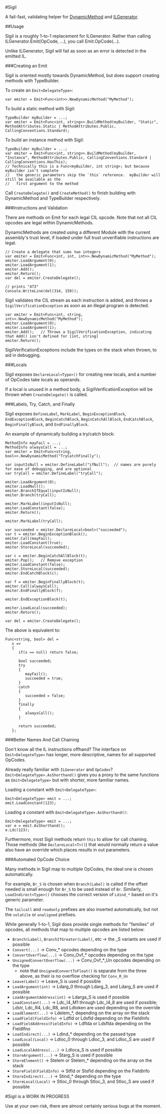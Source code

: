 #Sigil

A fail-fast, validating helper for [DynamicMethod](http://msdn.microsoft.com/en-us/library/system.reflection.emit.dynamicmethod.aspx) and [ILGenerator](http://msdn.microsoft.com/en-us/library/system.reflection.emit.ilgenerator.aspx).

##Usage

Sigil is a roughly 1-to-1 replacement for ILGenerator.  Rather than calling ILGenerator.Emit(OpCode, ...), you call Emit<DelegateType>.OpCode(...).

Unlike ILGenerator, Sigil will fail as soon as an error is detected in the emitted IL.

###Creating an Emit

Sigil is oriented mostly towards DynamicMethod, but does support creating methods with TypeBuilder.

To create an `Emit<DelegateType>`:
```
var emiter = Emit<Func<int>>.NewDynamicMethod("MyMethod");
```

To build a static method with Sigil:
```
TypeBuilder myBuilder = ...;
var emiter = Emit<Func<int, string>>.BuildMethod(myBuilder, "Static", MethodAttributes.Static | MethodAttributes.Public, CallingConventions.Standard);
```

To build an instance method with Sigil:  
```
TypeBuilder myBuilder = ...;
var emiter = Emit<Func<int, string>>.BuildMethod(myBuilder, "Instance", MethodAttributes.Public, CallingConventions.Standard | CallingConventions.HasThis);
// Technically this is a Func<myBuilder, int string>; but because myBuilder isn't complete
//   the generic parameters skip the `this` reference.  myBuilder will still be available as the
//   first argument to the method
```

Call `CreateDelegate()` and `CreateMethod()` to finish building with DynamicMethod and TypeBuilder respectively.

###Instructions and Validation

There are methods on Emit<DelegateType> for each legal CIL opcode.  Note that not all CIL opcodes are legal within DynamicMethods.

DynamicMethods are created using a different Module with the current assembly's trust level, if loaded under full trust unverifiable instructions are legal.

```
// Create a delegate that sums two integers
var emiter = Emit<Func<int, int, int>>.NewDynamicMethod("MyMethod");
emiter.LoadArgument(0);
emiter.LoadArgument(1);
emiter.Add();
emiter.Return();
var del = emiter.CreateDelegate();

// prints "473"
Console.WriteLine(del(314, 159));
```

Sigil validates the CIL stream as each instruction is added, and throws a `SigilVerificationException` as soon as an illegal program is detected.

```
var emiter = Emit<Func<int, string, int>>.NewDynamicMethod("MyMethod");
emiter.LoadArgument(0);
emiter.LoadArgument(1);
emiter.Add();   // Throws a SigilVerificationException, indicating that Add() isn't defined for [int, string]
emiter.Return();
```

SigilVerificationExceptions include the types on the stack when thrown, to aid in debugging.

###Locals

Sigil exposes `DeclareLocal<Type>()` for creating new locals, and a number of OpCodes take locals as operands.

If a local is unused in a method body, a SigilVerificationException will be thrown when `CreateDelegate()` is called.

###Labels, Try, Catch, and Finally

Sigil exposes `DefineLabel`, `MarkLabel`, `BeginExceptionBlock`, `EndExceptionBlock`, `BeginCatchBlock`, `BeginCatchAllBlock`, `EndCatchBlock`, `BeginFinallyBlock`, and `EndFinallyBlock`.

An example of dynamically building a try/catch block:
```
MethodInfo mayFail = ...;
MethodInfo alwaysCall = ...;
var emiter = Emit<Func<string, bool>>.NewDynamicMethod("TryCatchFinally");

var inputIsNull = emiter.DefineLabel("ifNull");  // names are purely for ease of debugging, and are optional
var tryCall = emiter.DefineLabel("tryCall");

emiter.LoadArgument(0);
emiter.LoadNull();
emiter.BranchIfEqual(inputIsNull);
emiter.Branch(tryCall);

emiter.MarkLabel(inputIsNull);
emiter.LoadConstant(false);
emiter.Return();

emiter.MarkLabel(tryCall);

var succeeded = emiter.DeclareLocal<bool>("succeeded");
var t = emiter.BeginExceptionBlock();
emiter.Call(mayFail);
emiter.LoadConstant(true);
emiter.StoreLocal(succeeded);

var c = emiter.BeginCatchAllBlock(t);
emiter.Pop();   // Remove exception
emiter.LoadConstant(false);
emiter.StoreLocal(succeeded);
emiter.EndCatchBlock(c);

var f = emiter.BeginFinallyBlock(t);
emiter.Call(alwaysCall);
emiter.EndFinallyBlock(f);

emiter.EndExceptionBlock(t);

emiter.LoadLocal(succeeded);
emiter.Return();

var del = emiter.CreateDelegate();
```

The above is equivalent to:
```
Func<string, bool> del =
   s => 
   {
      if(s == null) return false;

	  bool succeeded;
	  try
	  {
	     mayFail();
		 succeeded = true;
	  }
	  catch
	  {
	     succeeded = false;
	  }
	  finally
	  {
	     alwaysCall();
	  }

	  return succeeded;
   };
```

###Better Names And Call Chaining

Don't know all the IL instructions offhand?  The interface on `Emit<DelegateType>` has longer, more descriptive, names for all supported OpCodes.

Already really familiar with `ILGenerator` and `OpCodes`?  `Emit<DelegateType>.AsShorthand()` gives you a proxy to the same functions 
as `Emit<DelegateType>` but with shorter, more familiar names.

Loading a constant with `Emit<DelegateType>`:
```
Emit<DelegateType> emit = ...;
emit.LoadConstant(123);
```

Loading a constant with `Emit<DelegateType>.AsShorthand()`:
```
Emit<DelegateType> emit = ...;
var e = emit.AsShorthand();
e.Ldc(123);
```

Furthermore, most Sigil methods return `this` to allow for call chaining.  Those methods (like `DeclareLocal<T>()`) that would normally return
a value also have an override which places results in out parameters.

###Automated OpCode Choice

Many methods in Sigil map to multiple OpCodes, the ideal one is chosen automatically.

For example, `Br_S` is chosen when `Branch(Label)` is called if the offset needed is small enough for `Br_S` to be used instead of `Br`.
Similarly, `LoadIndirect<Type>()` chooses the correct version of `Ldind_*` based on it's generic parameter.

The `tailcall` and `readonly` prefixes are also inserted automatically, but not the `volatile` or `unaligned` prefixes.

While generally 1-to-1, Sigil does provide single methods for "families" of opcodes, all methods that map to multiple opcodes are listed below:

 - `Branch(Label)`, `BranchIfGreater(Label)`, etc -&gt; the _S variants are used if possible  
 - `Convert(...)` -&gt; Conv_* opcodes depending on the type  
 - `ConvertOverflow(...)` -&gt; Conv_Ovf_* opcodes depending on the type  
 - `UnsignedConvertOverflow(...)` -&gt; Conv_Ovf_*_Un opcodes depending on the type  
   - note that `UnsignedConvertToFloat()` is separate from the three above, as their is no overflow checking for `Conv_R_Un`  
 - `Leave(Label)` -&gt; Leave_S is used if possible  
 - `LoadArgument(int)` -&gt; Ldarg_0 through Ldarg_3, and Ldarg_S are used if possible  
 - `LoadArgumentAddress(int)` -&gt; Ldarga_S is used if possible  
 - `LoadConstant(...)` -&gt; Ldc_I4_M1 through Ldc_I4_8 are used if possible; Ldstr, Ldc_R4, Ldc_R8, and Ldtoken are used depending on the override  
 - `LoadElement(...)` -&gt; Ldelem_*, depending on the array on the stack  
 - `LoadField(FieldInfo)` -&gt; Ldfld or Ldsfld depending on the FieldInfo  
 - `LoadFieldAddress(FieldInfo)` -&gt; Ldflda or Ldsflda depending on the FieldIfno  
 - `LoadIndirect(...)` -&gt; Ldind_* depending on the passed type  
 - `LoadLocal(Local)` -&gt; Ldloc_0 through Ldloc_3, and Ldloc_S are used if possible  
 - `LoadLocalAddress(...)` -&gt; Ldloca_S is used if possible  
 - `StoreArgument(...)` -&gt; Starg_S is used if possible  
 - `StoreElement()` -&gt; Stelem or Stelem_* depending on the array on the stack  
 - `StoreField(FieldInfo)` -&gt; Stfld or Stsfld depending on the FieldInfo  
 - `StoreIndirect(...)` -&gt; Stind_* depending on the type  
 - `StoreLocal(Local)` -&gt; Stloc_0 through Stloc_3, and Stloc_S are used if possible  

#Sigil is a WORK IN PROGRESS

Use at your own risk, there are almost certainly serious bugs at the moment.